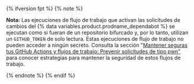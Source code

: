 {% ifversion fpt %}
{% note %}

**Nota:** Las ejecuciones de flujo de trabajo que activan las solicitudes de cambios del {% data variables.product.prodname_dependabot %} se ejecutan como si fueran de un repositorio bifurcado y, por lo tanto, utilizan un `GITHUB_TOKEN` de solo lectura. Estas ejecuciones de flujo de trabajo no pueden acceder a ningún secreto. Consulta la sección "[Mantener seguras tus GitHub Actions y flujos de trabajo: Prevenir solicitudes de tipo pwn"](https://securitylab.github.com/research/github-actions-preventing-pwn-requests) para conocer estrategias para mantener la seguridad de estos flujos de trabajo.

{% endnote %}
{% endif %}

